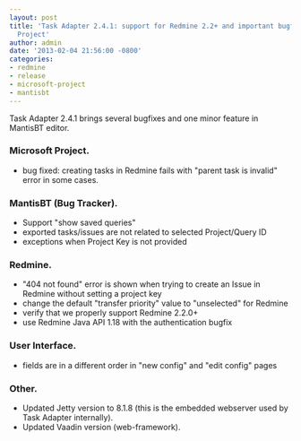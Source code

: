 ```yaml
---
layout: post
title: 'Task Adapter 2.4.1: support for Redmine 2.2+ and important bugfix for Microsoft
  Project'
author: admin
date: '2013-02-04 21:56:00 -0800'
categories:
- redmine
- release
- microsoft-project
- mantisbt
---
```


Task Adapter 2.4.1 brings several bugfixes and one minor feature in MantisBT editor.

### Microsoft Project.

* bug fixed: creating tasks in Redmine fails with "parent task is invalid" error in some cases.


### MantisBT (Bug Tracker).

* Support "show saved queries"
* exported tasks/issues are not related to selected Project/Query ID
* exceptions when Project Key is not provided

### Redmine.

* "404 not found" error is shown when trying to create an Issue in Redmine without setting a project key
* change the default "transfer priority" value to "unselected" for Redmine
* verify that we properly support Redmine 2.2.0+
* use Redmine Java API 1.18 with the authentication bugfix

### User Interface.

* fields are in a different order in "new config" and "edit config" pages

### Other.

* Updated Jetty version to 8.1.8 (this is the embedded webserver used by Task Adapter internally).
* Updated Vaadin version (web-framework).
